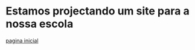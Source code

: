 # Estamos projectando um site para a nossa escola 
<div>
   <a href = "https://edvaldodantas.github.io/MakaNewsSite/Paginicial/index.html">pagina inicial</a>
</div>

